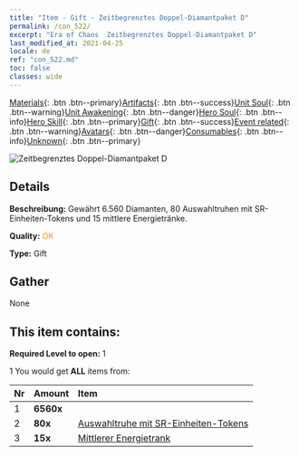 ```yaml
---
title: "Item - Gift - Zeitbegrenztes Doppel-Diamantpaket D"
permalink: /con_522/
excerpt: "Era of Chaos  Zeitbegrenztes Doppel-Diamantpaket D"
last_modified_at: 2021-04-25
locale: de
ref: "con_522.md"
toc: false
classes: wide
---
```

 [Materials](/ItemsDE/){: .btn .btn--primary}[Artifacts](/ItemsDE/Artifacts/){: .btn .btn--success}[Unit Soul](/ItemsDE/UnitSoul/){: .btn .btn--warning}[Unit Awakening](/ItemsDE/UnitAwakening/){: .btn .btn--danger}[Hero Soul](/ItemsDE/HeroSoul/){: .btn .btn--info}[Hero Skill](/ItemsDE/HeroSkill/){: .btn .btn--primary}[Gift](/ItemsDE/Gift/){: .btn .btn--success}[Event related](/ItemsDE/Events/){: .btn .btn--warning}[Avatars](/ItemsDE/Avatars/){: .btn .btn--danger}[Consumables](/ItemsDE/Consumables/){: .btn .btn--info}[Unknown](/ItemsDE/Unknown/){: .btn .btn--primary}

 ![Zeitbegrenztes Doppel-Diamantpaket D](/images/t/i_907197.png)

## Details
 **Beschreibung:** Gewährt 6.560 Diamanten, 80 Auswahltruhen mit SR-Einheiten-Tokens und 15 mittlere Energietränke.

 **Quality:** <span style="color: #FF8C00">OK</span>

 **Type:** Gift

## Gather

  None

## This item contains:

 **Required Level to open:** 1

 1 You would get **ALL** items  from:

  | Nr | Amount |     Item    |
  |:---|:-------|:------------|
  | 1 |  **6560x** | <i class="fas fa-gem"/> |  | 
  | 2 |  **80x** | [Auswahltruhe mit SR-Einheiten-Tokens](/ItemsDE/con_1618/) |  | 
  | 3 |  **15x** | [Mittlerer Energietrank](/ItemsDE/con_705/) |  | 
